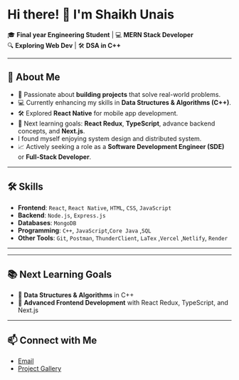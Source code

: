 # Hi there! 👋 I'm Shaikh Unais  

🎓 **Final year Engineering Student** | 💻 **MERN Stack Developer**  
🔍 **Exploring Web Dev** | 🛠 **DSA in C++**  

---

## 🚀 **About Me**
- 🌟 Passionate about **building projects** that solve real-world problems.  
- 💻 Currently enhancing my skills in **Data Structures & Algorithms (C++)**.  
- 🛠 Explored **React Native** for mobile app development.  
- 🎯 Next learning goals: **React Redux**, **TypeScript**, advance backend concepts, and **Next.js**.
- I found myself enjoying system design and distributed system.
- 📈 Actively seeking a role as a **Software Development Engineer (SDE)** or **Full-Stack Developer**.  

---

## 🛠 **Skills**
- **Frontend**: `React`, `React Native`, `HTML`, `CSS`, `JavaScript`  
- **Backend**: `Node.js`, `Express.js`  
- **Databases**: `MongoDB`  
- **Programming**: `C++`, `JavaScript`,`Core Java` ,`SQL`
- **Other Tools**: `Git`, `Postman`, `ThunderClient`, `LaTex` ,`Vercel` ,`Netlify`, `Render`  

---

---

## 📚 **Next Learning Goals**
- 📌 **Data Structures & Algorithms** in C++  
- 📌 **Advanced Frontend Development** with React Redux, TypeScript, and Next.js  

---

## 📫 **Connect with Me**
- [Email](unaissk1577@gmail.com)  
- [Project Gallery](https://project-gallery-hwlh.onrender.com/)  


